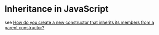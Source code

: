 # Inheritance in Java​Script

see [How do you create a new constructor that inherits its members from a parent constructor?](https://developer.mozilla.org/en-US/docs/Learn/JavaScript/Objects/Inheritance)